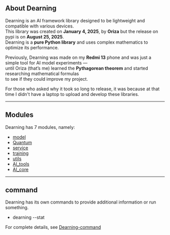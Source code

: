 ## About Dearning
Dearning is an AI framework library designed to be lightweight and compatible with various devices.  
This library was created on **January 4, 2025**, by **Oriza** but the release on pypi is on **August 25, 2025**.  
Dearning is a **pure Python library** and uses complex mathematics to optimize its performance.

Previously, Dearning was made on my **Redmi 13** phone and was just a simple tool for AI model experiments —  
until Oriza (that’s me) learned the **Pythagorean theorem** and started researching mathematical formulas  
to see if they could improve my project.

For those who asked why it took so long to release, it was because at that time I didn't have a laptop to upload and develop these libraries.

---

## Modules
Dearning has 7 modules, namely:
- [model](https://github.com/maker-games/Dearning/blob/main/tutorial-dearning/model.md)
- [Quantum](https://github.com/maker-games/Dearning/blob/main/tutorial-dearning/Quantum.md)
- [service](https://github.com/maker-games/Dearning/blob/main/tutorial-dearning/service.md)
- [training](https://github.com/maker-games/Dearning/blob/main/tutorial-dearning/training.md)
- [utils](https://github.com/maker-games/Dearning/blob/main/tutorial-dearning/utils.md)
- [AI_tools](https://github.com/maker-games/Dearning/blob/main/tutorial-dearning/AI_tools.md)
- [AI_core](https://github.com/maker-games/Dearning/blob/main/tutorial-dearning/AI_core.md)

---

## command
Dearning has its own commands to provide additional information or run something.
- dearning --stat

For complete details, see [Dearning-command](https://github.com/maker-games/Dearning/blob/main/tutorial-dearning/Dearning-command.md)
